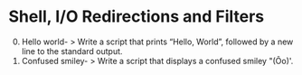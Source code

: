 # Shell, I/O Redirections and Filters
0. Hello world- > Write a script that prints “Hello, World”, followed by a new line to the standard output.
1. Confused smiley- > Write a script that displays a confused smiley "(Ôo)'. 

